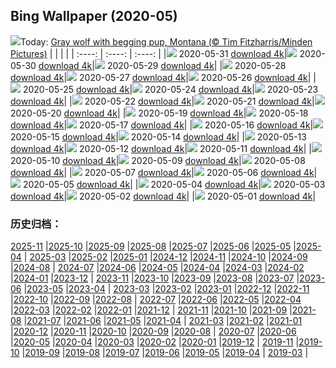 ## Bing Wallpaper (2020-05)
![](http://cn.bing.com/th?id=OHR.WolfPup_EN-US2607981923_UHD.jpg&w=1000)Today: [Gray wolf with begging pup, Montana (© Tim Fitzharris/Minden Pictures)](http://cn.bing.com/th?id=OHR.WolfPup_EN-US2607981923_UHD.jpg)
|      |      |      |
| :----: | :----: | :----: |
|![](http://cn.bing.com/th?id=OHR.WolfPup_EN-US2607981923_UHD.jpg&pid=hp&w=384&h=216&rs=1&c=4) 2020-05-31 [download 4k](http://cn.bing.com/th?id=OHR.WolfPup_EN-US2607981923_UHD.jpg)|![](http://cn.bing.com/th?id=OHR.SantaCruzRiver_EN-US2549480300_UHD.jpg&pid=hp&w=384&h=216&rs=1&c=4) 2020-05-30 [download 4k](http://cn.bing.com/th?id=OHR.SantaCruzRiver_EN-US2549480300_UHD.jpg)|![](http://cn.bing.com/th?id=OHR.MarleyBeach_EN-US2494809879_UHD.jpg&pid=hp&w=384&h=216&rs=1&c=4) 2020-05-29 [download 4k](http://cn.bing.com/th?id=OHR.MarleyBeach_EN-US2494809879_UHD.jpg)|
|![](http://cn.bing.com/th?id=OHR.OldManWhiskers_EN-US2440561174_UHD.jpg&pid=hp&w=384&h=216&rs=1&c=4) 2020-05-28 [download 4k](http://cn.bing.com/th?id=OHR.OldManWhiskers_EN-US2440561174_UHD.jpg)|![](http://cn.bing.com/th?id=OHR.EvergladesShowers_EN-US2388821919_UHD.jpg&pid=hp&w=384&h=216&rs=1&c=4) 2020-05-27 [download 4k](http://cn.bing.com/th?id=OHR.EvergladesShowers_EN-US2388821919_UHD.jpg)|![](http://cn.bing.com/th?id=OHR.CheetahCubs_EN-US2332035796_UHD.jpg&pid=hp&w=384&h=216&rs=1&c=4) 2020-05-26 [download 4k](http://cn.bing.com/th?id=OHR.CheetahCubs_EN-US2332035796_UHD.jpg)|
|![](http://cn.bing.com/th?id=OHR.FreedomWall_EN-US2277219831_UHD.jpg&pid=hp&w=384&h=216&rs=1&c=4) 2020-05-25 [download 4k](http://cn.bing.com/th?id=OHR.FreedomWall_EN-US2277219831_UHD.jpg)|![](http://cn.bing.com/th?id=OHR.GreenanMaze_EN-US2220471188_UHD.jpg&pid=hp&w=384&h=216&rs=1&c=4) 2020-05-24 [download 4k](http://cn.bing.com/th?id=OHR.GreenanMaze_EN-US2220471188_UHD.jpg)|![](http://cn.bing.com/th?id=OHR.SunSalutation_EN-US2164003866_UHD.jpg&pid=hp&w=384&h=216&rs=1&c=4) 2020-05-23 [download 4k](http://cn.bing.com/th?id=OHR.SunSalutation_EN-US2164003866_UHD.jpg)|
|![](http://cn.bing.com/th?id=OHR.ReichenbachFalls_EN-US9352987746_UHD.jpg&pid=hp&w=384&h=216&rs=1&c=4) 2020-05-22 [download 4k](http://cn.bing.com/th?id=OHR.ReichenbachFalls_EN-US9352987746_UHD.jpg)|![](http://cn.bing.com/th?id=OHR.JeffHanson_EN-US3686199488_UHD.jpg&pid=hp&w=384&h=216&rs=1&c=4) 2020-05-21 [download 4k](http://cn.bing.com/th?id=OHR.JeffHanson_EN-US3686199488_UHD.jpg)|![](http://cn.bing.com/th?id=OHR.LavenderBee_EN-US2922501458_UHD.jpg&pid=hp&w=384&h=216&rs=1&c=4) 2020-05-20 [download 4k](http://cn.bing.com/th?id=OHR.LavenderBee_EN-US2922501458_UHD.jpg)|
|![](http://cn.bing.com/th?id=OHR.RoaringFork_EN-US2762183808_UHD.jpg&pid=hp&w=384&h=216&rs=1&c=4) 2020-05-19 [download 4k](http://cn.bing.com/th?id=OHR.RoaringFork_EN-US2762183808_UHD.jpg)|![](http://cn.bing.com/th?id=OHR.QatarMuseum_EN-US2624327100_UHD.jpg&pid=hp&w=384&h=216&rs=1&c=4) 2020-05-18 [download 4k](http://cn.bing.com/th?id=OHR.QatarMuseum_EN-US2624327100_UHD.jpg)|![](http://cn.bing.com/th?id=OHR.LofotenIslands_EN-US2533248925_UHD.jpg&pid=hp&w=384&h=216&rs=1&c=4) 2020-05-17 [download 4k](http://cn.bing.com/th?id=OHR.LofotenIslands_EN-US2533248925_UHD.jpg)|
|![](http://cn.bing.com/th?id=OHR.ArmedForces_EN-US2469522869_UHD.jpg&pid=hp&w=384&h=216&rs=1&c=4) 2020-05-16 [download 4k](http://cn.bing.com/th?id=OHR.ArmedForces_EN-US2469522869_UHD.jpg)|![](http://cn.bing.com/th?id=OHR.NorthRimOpens_EN-US8744833658_UHD.jpg&pid=hp&w=384&h=216&rs=1&c=4) 2020-05-15 [download 4k](http://cn.bing.com/th?id=OHR.NorthRimOpens_EN-US8744833658_UHD.jpg)|![](http://cn.bing.com/th?id=OHR.BaliRiceHarvest_EN-US2268300291_UHD.jpg&pid=hp&w=384&h=216&rs=1&c=4) 2020-05-14 [download 4k](http://cn.bing.com/th?id=OHR.BaliRiceHarvest_EN-US2268300291_UHD.jpg)|
|![](http://cn.bing.com/th?id=OHR.MooseWatching_EN-US2214823502_UHD.jpg&pid=hp&w=384&h=216&rs=1&c=4) 2020-05-13 [download 4k](http://cn.bing.com/th?id=OHR.MooseWatching_EN-US2214823502_UHD.jpg)|![](http://cn.bing.com/th?id=OHR.FlorenceNightingale_EN-US2120799578_UHD.jpg&pid=hp&w=384&h=216&rs=1&c=4) 2020-05-12 [download 4k](http://cn.bing.com/th?id=OHR.FlorenceNightingale_EN-US2120799578_UHD.jpg)|![](http://cn.bing.com/th?id=OHR.OldPatriarchTree_EN-US1608150295_UHD.jpg&pid=hp&w=384&h=216&rs=1&c=4) 2020-05-11 [download 4k](http://cn.bing.com/th?id=OHR.OldPatriarchTree_EN-US1608150295_UHD.jpg)|
|![](http://cn.bing.com/th?id=OHR.ZebraMom_EN-US1905224456_UHD.jpg&pid=hp&w=384&h=216&rs=1&c=4) 2020-05-10 [download 4k](http://cn.bing.com/th?id=OHR.ZebraMom_EN-US1905224456_UHD.jpg)|![](http://cn.bing.com/th?id=OHR.BarnOwlMigration_EN-US1831112399_UHD.jpg&pid=hp&w=384&h=216&rs=1&c=4) 2020-05-09 [download 4k](http://cn.bing.com/th?id=OHR.BarnOwlMigration_EN-US1831112399_UHD.jpg)|![](http://cn.bing.com/th?id=OHR.ChampsVEDay_EN-US3938798120_UHD.jpg&pid=hp&w=384&h=216&rs=1&c=4) 2020-05-08 [download 4k](http://cn.bing.com/th?id=OHR.ChampsVEDay_EN-US3938798120_UHD.jpg)|
|![](http://cn.bing.com/th?id=OHR.WildflowerWeek_EN-US0188713175_UHD.jpg&pid=hp&w=384&h=216&rs=1&c=4) 2020-05-07 [download 4k](http://cn.bing.com/th?id=OHR.WildflowerWeek_EN-US0188713175_UHD.jpg)|![](http://cn.bing.com/th?id=OHR.SiegeofCusco_EN-US6660036620_UHD.jpg&pid=hp&w=384&h=216&rs=1&c=4) 2020-05-06 [download 4k](http://cn.bing.com/th?id=OHR.SiegeofCusco_EN-US6660036620_UHD.jpg)|![](http://cn.bing.com/th?id=OHR.CordovanCourts_EN-US4311661710_UHD.jpg&pid=hp&w=384&h=216&rs=1&c=4) 2020-05-05 [download 4k](http://cn.bing.com/th?id=OHR.CordovanCourts_EN-US4311661710_UHD.jpg)|
|![](http://cn.bing.com/th?id=OHR.LastJedi_EN-US6415775481_UHD.jpg&pid=hp&w=384&h=216&rs=1&c=4) 2020-05-04 [download 4k](http://cn.bing.com/th?id=OHR.LastJedi_EN-US6415775481_UHD.jpg)|![](http://cn.bing.com/th?id=OHR.LaughingOwl_EN-US6301340149_UHD.jpg&pid=hp&w=384&h=216&rs=1&c=4) 2020-05-03 [download 4k](http://cn.bing.com/th?id=OHR.LaughingOwl_EN-US6301340149_UHD.jpg)|![](http://cn.bing.com/th?id=OHR.KasbahRoses_EN-US6066255132_UHD.jpg&pid=hp&w=384&h=216&rs=1&c=4) 2020-05-02 [download 4k](http://cn.bing.com/th?id=OHR.KasbahRoses_EN-US6066255132_UHD.jpg)|
|![](http://cn.bing.com/th?id=OHR.KubotaGarden_EN-US5986864816_UHD.jpg&pid=hp&w=384&h=216&rs=1&c=4) 2020-05-01 [download 4k](http://cn.bing.com/th?id=OHR.KubotaGarden_EN-US5986864816_UHD.jpg)|
### 历史归档：
[2025-11](/picture/2025-11/) |[2025-10](/picture/2025-10/) |[2025-09](/picture/2025-09/) |[2025-08](/picture/2025-08/) |[2025-07](/picture/2025-07/) |[2025-06](/picture/2025-06/) |[2025-05](/picture/2025-05/) |[2025-04](/picture/2025-04/) |
[2025-03](/picture/2025-03/) |[2025-02](/picture/2025-02/) |[2025-01](/picture/2025-01/) |[2024-12](/picture/2024-12/) |[2024-11](/picture/2024-11/) |[2024-10](/picture/2024-10/) |[2024-09](/picture/2024-09/) |[2024-08](/picture/2024-08/) |
[2024-07](/picture/2024-07/) |[2024-06](/picture/2024-06/) |[2024-05](/picture/2024-05/) |[2024-04](/picture/2024-04/) |[2024-03](/picture/2024-03/) |[2024-02](/picture/2024-02/) |[2024-01](/picture/2024-01/) |[2023-12](/picture/2023-12/) |
[2023-11](/picture/2023-11/) |[2023-10](/picture/2023-10/) |[2023-09](/picture/2023-09/) |[2023-08](/picture/2023-08/) |[2023-07](/picture/2023-07/) |[2023-06](/picture/2023-06/) |[2023-05](/picture/2023-05/) |[2023-04](/picture/2023-04/) |
[2023-03](/picture/2023-03/) |[2023-02](/picture/2023-02/) |[2023-01](/picture/2023-01/) |[2022-12](/picture/2022-12/) |[2022-11](/picture/2022-11/) |[2022-10](/picture/2022-10/) |[2022-09](/picture/2022-09/) |[2022-08](/picture/2022-08/) |
[2022-07](/picture/2022-07/) |[2022-06](/picture/2022-06/) |[2022-05](/picture/2022-05/) |[2022-04](/picture/2022-04/) |[2022-03](/picture/2022-03/) |[2022-02](/picture/2022-02/) |[2022-01](/picture/2022-01/) |[2021-12](/picture/2021-12/) |
[2021-11](/picture/2021-11/) |[2021-10](/picture/2021-10/) |[2021-09](/picture/2021-09/) |[2021-08](/picture/2021-08/) |[2021-07](/picture/2021-07/) |[2021-06](/picture/2021-06/) |[2021-05](/picture/2021-05/) |[2021-04](/picture/2021-04/) |
[2021-03](/picture/2021-03/) |[2021-02](/picture/2021-02/) |[2021-01](/picture/2021-01/) |[2020-12](/picture/2020-12/) |[2020-11](/picture/2020-11/) |[2020-10](/picture/2020-10/) |[2020-09](/picture/2020-09/) |[2020-08](/picture/2020-08/) |
[2020-07](/picture/2020-07/) |[2020-06](/picture/2020-06/) |[2020-05](/picture/2020-05/) |[2020-04](/picture/2020-04/) |[2020-03](/picture/2020-03/) |[2020-02](/picture/2020-02/) |[2020-01](/picture/2020-01/) |[2019-12](/picture/2019-12/) |
[2019-11](/picture/2019-11/) |[2019-10](/picture/2019-10/) |[2019-09](/picture/2019-09/) |[2019-08](/picture/2019-08/) |[2019-07](/picture/2019-07/) |[2019-06](/picture/2019-06/) |[2019-05](/picture/2019-05/) |[2019-04](/picture/2019-04/) |
[2019-03](/picture/2019-03/) |
